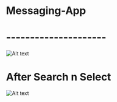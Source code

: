# Messaging-App
# ---------------------

![Alt text](https://user-images.githubusercontent.com/12893395/34685034-0b68827c-f4cd-11e7-87fc-e7ef0a7b2e4b.png)

# After Search n Select

![Alt text](https://user-images.githubusercontent.com/12893395/34685036-0ba7abd2-f4cd-11e7-9a99-ee06e99bdc28.png)
